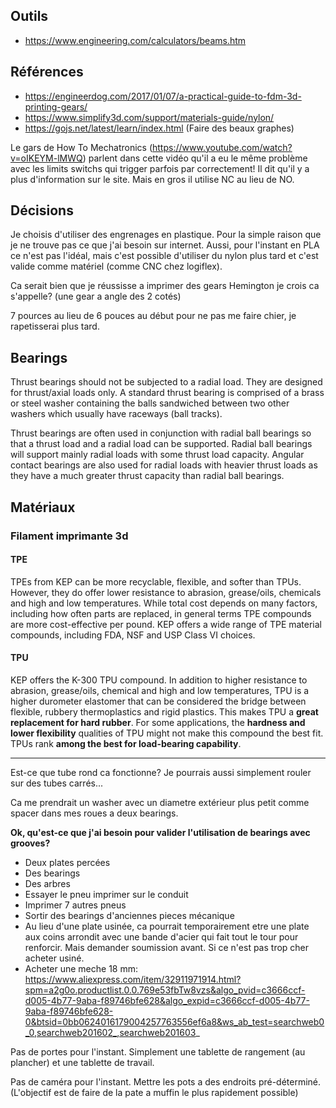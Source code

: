 ## Outils

- https://www.engineering.com/calculators/beams.htm

## Références

- https://engineerdog.com/2017/01/07/a-practical-guide-to-fdm-3d-printing-gears/
- https://www.simplify3d.com/support/materials-guide/nylon/
- https://gojs.net/latest/learn/index.html (Faire des beaux graphes)

Le gars de How To Mechatronics (https://www.youtube.com/watch?v=oIKEYM-lMWQ) parlent dans cette vidéo qu'il a eu le même problème avec les limits switchs qui trigger parfois par correctement! Il dit qu'il y a plus d'information sur le site. Mais en gros il utilise NC au lieu de NO.

## Décisions

Je choisis d'utiliser des engrenages en plastique. Pour la simple raison que je ne trouve pas ce que j'ai besoin sur internet. Aussi, pour l'instant en PLA ce n'est pas l'idéal, mais c'est possible d'utiliser du nylon plus tard et c'est valide comme matériel (comme CNC chez logiflex).

Ca serait bien que je réussisse a imprimer des gears Hemington je crois ca s'appelle? (une gear a angle des 2 cotés)

7 pources au lieu de 6 pouces au début pour ne pas me faire chier, je rapetisserai plus tard.

## Bearings

Thrust bearings should not be subjected to a radial load. They are designed for thrust/axial loads only. A standard thrust bearing is comprised of a brass or steel washer containing the balls sandwiched between two other washers which usually have raceways (ball tracks).

Thrust bearings are often used in conjunction with radial ball bearings so that a thrust load and a radial load can be supported. Radial ball bearings will support mainly radial loads with some thrust load capacity. Angular contact bearings are also used for radial loads with heavier thrust loads as they have a much greater thrust capacity than radial ball bearings.

## Matériaux

### Filament imprimante 3d

#### TPE

TPEs from KEP can be more recyclable, flexible, and softer than TPUs. However, they do offer lower resistance to abrasion, grease/oils, chemicals and high and low temperatures. While total cost depends on many factors, including how often parts are replaced, in general terms TPE compounds are more cost-effective per pound. KEP offers a wide range of TPE material compounds, including FDA, NSF and USP Class VI choices.

#### TPU

KEP offers the K-300 TPU compound. In addition to higher resistance to abrasion, grease/oils, chemical and high and low temperatures, TPU is a higher durometer elastomer that can be considered the bridge between flexible, rubbery thermoplastics and rigid plastics. This makes TPU a **great replacement for hard rubber**. For some applications, the **hardness and lower flexibility** qualities of TPU might not make this compound the best fit. TPUs rank **among the best for load-bearing capability**.

---

Est-ce que tube rond ca fonctionne? Je pourrais aussi simplement rouler sur des tubes carrés...

Ca me prendrait un washer avec un diametre extérieur plus petit comme spacer dans mes roues a deux bearings.

**Ok, qu'est-ce que j'ai besoin pour valider l'utilisation de bearings avec grooves?**
- Deux plates percées
- Des bearings
- Des arbres
- Essayer le pneu imprimer sur le conduit
- Imprimer 7 autres pneus
- Sortir des bearings d'anciennes pieces mécanique
- Au lieu d'une plate usinée, ca pourrait temporairement etre une plate aux coins arrondit avec une bande d'acier qui fait tout le tour pour renforcir. Mais demander soumission avant. Si ce n'est pas trop cher acheter usiné.
- Acheter une meche 18 mm: https://www.aliexpress.com/item/32911971914.html?spm=a2g0o.productlist.0.0.769e53fbTw8vzs&algo_pvid=c3666ccf-d005-4b77-9aba-f89746bfe628&algo_expid=c3666ccf-d005-4b77-9aba-f89746bfe628-0&btsid=0bb0624016179004257763556ef6a8&ws_ab_test=searchweb0_0,searchweb201602_,searchweb201603_

Pas de portes pour l'instant. Simplement une tablette de rangement (au plancher) et une tablette de travail.

Pas de caméra pour l'instant. Mettre les pots a des endroits pré-déterminé. (L'objectif est de faire de la pate a muffin le plus rapidement possible)

